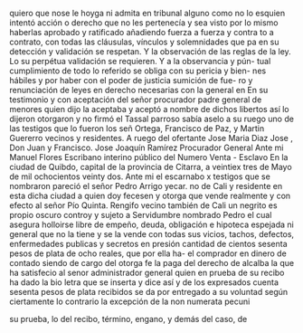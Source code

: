 quiero que nose le hoyga ni admita en tribunal alguno como no lo esquien
intentó acción o derecho que no les pertenecía y sea visto por lo mismo
haberlas aprobado y ratificado añadiendo fuerza a fuerza y contra
to a contrato, con todas las cláusulas, vínculos y solemnidades que pa
en su detección y validación se respetan. Y la observación de las
reglas de la ley.
Lo su perpétua validación se requieren. Y a la observancia y pún- tual cumplimiento de todo lo referido se obliga con su pericia y bien- nes hábiles y por haber con el poder de justicia sumición de fue- ro y renunciación de leyes en derecho necesarias con la general en
En su testimonio y con aceptación del señor procurador padre general de menores quien dijo la aceptaba y aceptó a nombre de dichos libertos así lo dijeron otorgaron y no firmó el Tassal parroso sabía aselo a su ruego uno de las testigos que lo fueron los señ
Ortega, Francisco de Paz, y Martin Guererro vecinos y residentes. A ruego del ofertante Jose Maria Diaz Jose , Don Juan y Francisco.
Jose Joaquín Ramírez Procurador General
Ante mi Manuel Flores
Escribano interino público del Numero
Venta - Esclavo
En la ciudad de Quibdo, capital de la provincia de Citarra, a veintiex tres de Mayo de mil ochocientos veinty dos. Ante mi el escarnabo x testigos que se nombraron pareció el señor Pedro Arrigo yecar.
no de Cali y residente en esta dicha ciudad a quien doy fecesen y otorga que vende realmente y con efecto al señor Pío Quinta. Rengifo vecino también de Cali un negrito es propio oscuro controy y sujeto a Servidumbre nombrado Pedro el cual asegura
holloirse libre de empeño, deuda, obligación e hipoteca espejada ni general que no la tiene y se la vende con todas sus vicios, tachos, defectos, enfermedades publicas y secretos en presión cantidad de cientos sesenta pesos de plata de ocho reales, que por ella ha-
el comprador en dinero de contado siendo de cargo del otorga fe la paga del derecho de alcalba la que ha satisfecio al senor administrador general quien en prueba de su recibo ha dado la bio
letra que se inserta y dice así y de los expresados cuenta sesenta pesos de plata recibidos se da por entregado a su voluntad según ciertamente lo contrario la excepción de la non numerata pecuni

su prueba, lo del recibo, término, engano, y demás del caso, de